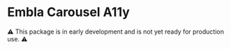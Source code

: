 # Embla Carousel A11y

⚠️ This package is in early development and is not yet ready for production use. ⚠️